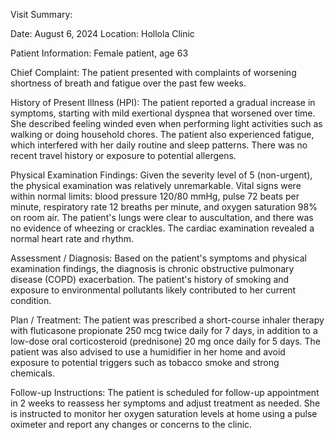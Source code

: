 Visit Summary:

Date: August 6, 2024
Location: Hollola Clinic

Patient Information:
Female patient, age 63

Chief Complaint:
The patient presented with complaints of worsening shortness of breath and fatigue over the past few weeks.

History of Present Illness (HPI):
The patient reported a gradual increase in symptoms, starting with mild exertional dyspnea that worsened over time. She described feeling winded even when performing light activities such as walking or doing household chores. The patient also experienced fatigue, which interfered with her daily routine and sleep patterns. There was no recent travel history or exposure to potential allergens.

Physical Examination Findings:
Given the severity level of 5 (non-urgent), the physical examination was relatively unremarkable. Vital signs were within normal limits: blood pressure 120/80 mmHg, pulse 72 beats per minute, respiratory rate 12 breaths per minute, and oxygen saturation 98% on room air. The patient's lungs were clear to auscultation, and there was no evidence of wheezing or crackles. The cardiac examination revealed a normal heart rate and rhythm.

Assessment / Diagnosis:
Based on the patient's symptoms and physical examination findings, the diagnosis is chronic obstructive pulmonary disease (COPD) exacerbation. The patient's history of smoking and exposure to environmental pollutants likely contributed to her current condition.

Plan / Treatment:
The patient was prescribed a short-course inhaler therapy with fluticasone propionate 250 mcg twice daily for 7 days, in addition to a low-dose oral corticosteroid (prednisone) 20 mg once daily for 5 days. The patient was also advised to use a humidifier in her home and avoid exposure to potential triggers such as tobacco smoke and strong chemicals.

Follow-up Instructions:
The patient is scheduled for follow-up appointment in 2 weeks to reassess her symptoms and adjust treatment as needed. She is instructed to monitor her oxygen saturation levels at home using a pulse oximeter and report any changes or concerns to the clinic.
